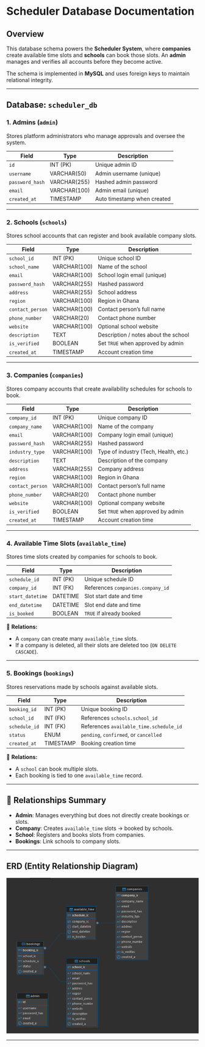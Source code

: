 # Scheduler Database Documentation

## Overview

This database schema powers the **Scheduler System**, where **companies** create available time slots and **schools** can book those slots. An **admin** manages and verifies all accounts before they become active.

The schema is implemented in **MySQL** and uses foreign keys to maintain relational integrity.

---

## Database: `scheduler_db`

### 1. **Admins (`admin`)**

Stores platform administrators who manage approvals and oversee the system.

| Field           | Type         | Description                 |
| --------------- | ------------ | --------------------------- |
| `id`            | INT (PK)     | Unique admin ID             |
| `username`      | VARCHAR(50)  | Admin username (unique)     |
| `password_hash` | VARCHAR(255) | Hashed admin password       |
| `email`         | VARCHAR(100) | Admin email (unique)        |
| `created_at`    | TIMESTAMP    | Auto timestamp when created |

---

### 2. **Schools (`schools`)**

Stores school accounts that can register and book available company slots.

| Field            | Type         | Description                          |
| ---------------- | ------------ | ------------------------------------ |
| `school_id`      | INT (PK)     | Unique school ID                     |
| `school_name`    | VARCHAR(100) | Name of the school                   |
| `email`          | VARCHAR(100) | School login email (unique)          |
| `password_hash`  | VARCHAR(255) | Hashed password                      |
| `address`        | VARCHAR(255) | School address                       |
| `region`         | VARCHAR(100) | Region in Ghana                      |
| `contact_person` | VARCHAR(100) | Contact person’s full name           |
| `phone_number`   | VARCHAR(20)  | Contact phone number                 |
| `website`        | VARCHAR(100) | Optional school website              |
| `description`    | TEXT         | Description / notes about the school |
| `is_verified`    | BOOLEAN      | Set `TRUE` when approved by admin    |
| `created_at`     | TIMESTAMP    | Account creation time                |

---

### 3. **Companies (`companies`)**

Stores company accounts that create availability schedules for schools to book.

| Field            | Type         | Description                           |
| ---------------- | ------------ | ------------------------------------- |
| `company_id`     | INT (PK)     | Unique company ID                     |
| `company_name`   | VARCHAR(100) | Name of the company                   |
| `email`          | VARCHAR(100) | Company login email (unique)          |
| `password_hash`  | VARCHAR(255) | Hashed password                       |
| `industry_type`  | VARCHAR(100) | Type of industry (Tech, Health, etc.) |
| `description`    | TEXT         | Description of the company            |
| `address`        | VARCHAR(255) | Company address                       |
| `region`         | VARCHAR(100) | Region in Ghana                       |
| `contact_person` | VARCHAR(100) | Contact person’s full name            |
| `phone_number`   | VARCHAR(20)  | Contact phone number                  |
| `website`        | VARCHAR(100) | Optional company website              |
| `is_verified`    | BOOLEAN      | Set `TRUE` when approved by admin     |
| `created_at`     | TIMESTAMP    | Account creation time                 |

---

### 4. **Available Time Slots (`available_time`)**

Stores time slots created by companies for schools to book.

| Field            | Type     | Description                       |
| ---------------- | -------- | --------------------------------- |
| `schedule_id`    | INT (PK) | Unique schedule ID                |
| `company_id`     | INT (FK) | References `companies.company_id` |
| `start_datetime` | DATETIME | Slot start date and time          |
| `end_datetime`   | DATETIME | Slot end date and time            |
| `is_booked`      | BOOLEAN  | `TRUE` if already booked          |

🔗 **Relations:**

* A `company` can create many `available_time` slots.
* If a company is deleted, all their slots are deleted too (`ON DELETE CASCADE`).

---

### 5. **Bookings (`bookings`)**

Stores reservations made by schools against available slots.

| Field         | Type      | Description                             |
| ------------- | --------- | --------------------------------------- |
| `booking_id`  | INT (PK)  | Unique booking ID                       |
| `school_id`   | INT (FK)  | References `schools.school_id`          |
| `schedule_id` | INT (FK)  | References `available_time.schedule_id` |
| `status`      | ENUM      | `pending`, `confirmed`, or `cancelled`  |
| `created_at`  | TIMESTAMP | Booking creation time                   |

🔗 **Relations:**

* A `school` can book multiple slots.
* Each booking is tied to one `available_time` record.

---

## 🔗 Relationships Summary

* **Admin**: Manages everything but does not directly create bookings or slots.
* **Company**: Creates `available_time` slots → booked by schools.
* **School**: Registers and books slots from companies.
* **Bookings**: Link schools to company slots.

---

## ERD (Entity Relationship Diagram)
![Database diagram](ReadmeImages/database_diagram.png)

---

